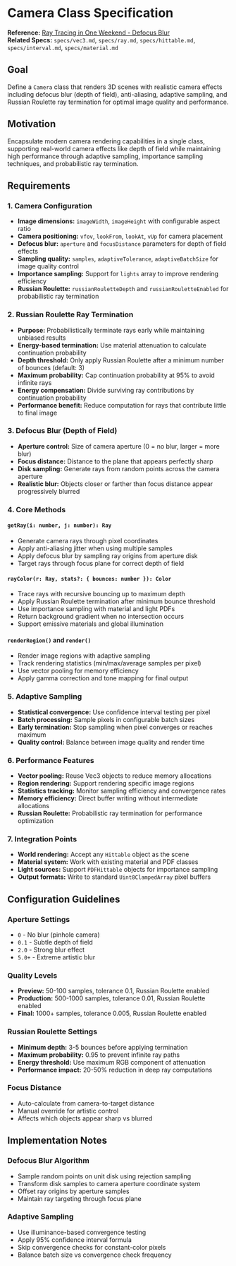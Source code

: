 # Camera Class Specification

**Reference:** [Ray Tracing in One Weekend - Defocus Blur](https://raytracing.github.io/books/RayTracingInOneWeekend.html#defocusblur)  
**Related Specs:** `specs/vec3.md`, `specs/ray.md`, `specs/hittable.md`, `specs/interval.md`, `specs/material.md`

## Goal

Define a `Camera` class that renders 3D scenes with realistic camera effects including defocus blur (depth of field), anti-aliasing, adaptive sampling, and Russian Roulette ray termination for optimal image quality and performance.

## Motivation

Encapsulate modern camera rendering capabilities in a single class, supporting real-world camera effects like depth of field while maintaining high performance through adaptive sampling, importance sampling techniques, and probabilistic ray termination.

## Requirements

### 1. Camera Configuration
- **Image dimensions:** `imageWidth`, `imageHeight` with configurable aspect ratio
- **Camera positioning:** `vfov`, `lookFrom`, `lookAt`, `vUp` for camera placement
- **Defocus blur:** `aperture` and `focusDistance` parameters for depth of field effects
- **Sampling quality:** `samples`, `adaptiveTolerance`, `adaptiveBatchSize` for image quality control
- **Importance sampling:** Support for `lights` array to improve rendering efficiency
- **Russian Roulette:** `russianRouletteDepth` and `russianRouletteEnabled` for probabilistic ray termination

### 2. Russian Roulette Ray Termination
- **Purpose:** Probabilistically terminate rays early while maintaining unbiased results
- **Energy-based termination:** Use material attenuation to calculate continuation probability
- **Depth threshold:** Only apply Russian Roulette after a minimum number of bounces (default: 3)
- **Maximum probability:** Cap continuation probability at 95% to avoid infinite rays
- **Energy compensation:** Divide surviving ray contributions by continuation probability
- **Performance benefit:** Reduce computation for rays that contribute little to final image

### 3. Defocus Blur (Depth of Field)
- **Aperture control:** Size of camera aperture (0 = no blur, larger = more blur)
- **Focus distance:** Distance to the plane that appears perfectly sharp
- **Disk sampling:** Generate rays from random points across the camera aperture
- **Realistic blur:** Objects closer or farther than focus distance appear progressively blurred

### 4. Core Methods

#### `getRay(i: number, j: number): Ray`
- Generate camera rays through pixel coordinates
- Apply anti-aliasing jitter when using multiple samples
- Apply defocus blur by sampling ray origins from aperture disk
- Target rays through focus plane for correct depth of field

#### `rayColor(r: Ray, stats?: { bounces: number }): Color`
- Trace rays with recursive bouncing up to maximum depth
- Apply Russian Roulette termination after minimum bounce threshold
- Use importance sampling with material and light PDFs
- Return background gradient when no intersection occurs
- Support emissive materials and global illumination

#### `renderRegion()` and `render()`
- Render image regions with adaptive sampling
- Track rendering statistics (min/max/average samples per pixel)
- Use vector pooling for memory efficiency
- Apply gamma correction and tone mapping for final output

### 5. Adaptive Sampling
- **Statistical convergence:** Use confidence interval testing per pixel
- **Batch processing:** Sample pixels in configurable batch sizes
- **Early termination:** Stop sampling when pixel converges or reaches maximum
- **Quality control:** Balance between image quality and render time

### 6. Performance Features
- **Vector pooling:** Reuse Vec3 objects to reduce memory allocations
- **Region rendering:** Support rendering specific image regions
- **Statistics tracking:** Monitor sampling efficiency and convergence rates
- **Memory efficiency:** Direct buffer writing without intermediate allocations
- **Russian Roulette:** Probabilistic ray termination for performance optimization

### 7. Integration Points
- **World rendering:** Accept any `Hittable` object as the scene
- **Material system:** Work with existing material and PDF classes
- **Light sources:** Support `PDFHittable` objects for importance sampling
- **Output formats:** Write to standard `Uint8ClampedArray` pixel buffers

## Configuration Guidelines

### Aperture Settings
- `0` - No blur (pinhole camera)
- `0.1` - Subtle depth of field
- `2.0` - Strong blur effect
- `5.0+` - Extreme artistic blur

### Quality Levels
- **Preview:** 50-100 samples, tolerance 0.1, Russian Roulette enabled
- **Production:** 500-1000 samples, tolerance 0.01, Russian Roulette enabled
- **Final:** 1000+ samples, tolerance 0.005, Russian Roulette enabled

### Russian Roulette Settings
- **Minimum depth:** 3-5 bounces before applying termination
- **Maximum probability:** 0.95 to prevent infinite ray paths
- **Energy threshold:** Use maximum RGB component of attenuation
- **Performance impact:** 20-50% reduction in deep ray computations

### Focus Distance
- Auto-calculate from camera-to-target distance
- Manual override for artistic control
- Affects which objects appear sharp vs blurred

## Implementation Notes

### Defocus Blur Algorithm
- Sample random points on unit disk using rejection sampling
- Transform disk samples to camera aperture coordinate system
- Offset ray origins by aperture samples
- Maintain ray targeting through focus plane

### Adaptive Sampling
- Use illuminance-based convergence testing
- Apply 95% confidence interval formula
- Skip convergence checks for constant-color pixels
- Balance batch size vs convergence check frequency
